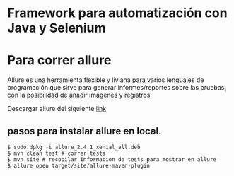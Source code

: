 # Framework para automatización con Java y Selenium


# Para correr allure
Allure es una herramienta flexible y liviana para varios lenguajes de programación que sirve para generar informes/reportes sobre las pruebas, con la posibilidad de añadir imágenes y registros

Descargar allure del siguiente [link](https://launchpad.net/~qameta/+archive/ubuntu/allure/+files/allure_2.4.1~xenial_all.deb)

## pasos para instalar allure en local.
    $ sudo dpkg -i allure_2.4.1_xenial_all.deb
    $ mvn clean test # correr tests
    $ mvn site # recopilar informacion de tests para mostrar en allure
    $ allure open target/site/allure-maven-plugin
